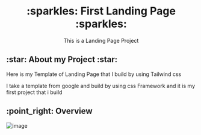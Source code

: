 <h1 align="center"> :sparkles: First Landing Page :sparkles: </h1> 
<p font-size="xl" align="center">
  This is a Landing Page Project
</p>

<h2>:star: About my Project 	:star: </h2>


Here is my Template of Landing Page that I build by using Tailwind css

I take a template from google and build by using css Framework and it is my first project that i build 

<h2> :point_right: Overview</h2>

![image](https://user-images.githubusercontent.com/89526105/162207271-e8eaf9f0-1f98-4305-86f6-a3466e8529b9.png)


